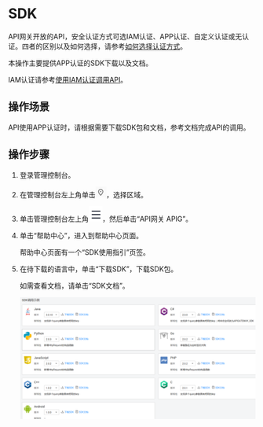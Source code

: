 # SDK<a name="ZH-CN_TOPIC_0000001142957214"></a>

API网关开放的API，安全认证方式可选IAM认证、APP认证、自定义认证或无认证。四者的区别以及如何选择，请参考[如何选择认证方式](https://support.huaweicloud.com/devg-apig/apig-dev-180307010.html)。

本操作主要提供APP认证的SDK下载以及文档。

IAM认证请参考[使用IAM认证调用API](https://support.huaweicloud.com/devg-apig/apig-dev-180307010.html)。

## 操作场景<a name="zh-cn_topic_0000001174497015_zh-cn_topic_0092639998_section1382525105810"></a>

API使用APP认证时，请根据需要下载SDK包和文档，参考文档完成API的调用。

## 操作步骤<a name="zh-cn_topic_0000001174497015_zh-cn_topic_0092639998_section51576331613"></a>

1.  登录管理控制台。
2.  在管理控制台左上角单击![](figures/icon-region.png)，选择区域。
3.  单击管理控制台左上角![](figures/zh-cn_image_0000001145872904.png)，然后单击“API网关 APIG”。
4.  单击“帮助中心”，进入到帮助中心页面。

    帮助中心页面有一个“SDK使用指引”页签。

5.  在待下载的语言中，单击“下载SDK”，下载SDK包。

    如需查看文档，请单击“SDK文档”。

    ![](figures/zh-cn_image_0000001188807493.png)


